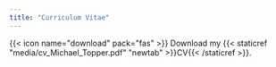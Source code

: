 ```yaml
---
title: "Curriculum Vitae"
---
```

{{< icon name="download" pack="fas" >}} Download my {{< staticref "media/cv_Michael_Topper.pdf" "newtab" >}}CV{{< /staticref >}}.
